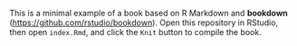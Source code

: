 This is a minimal example of a book based on R Markdown and **bookdown** (https://github.com/rstudio/bookdown). Open this repository in RStudio, then open `index.Rmd`, and click the `Knit` button to compile the book.
